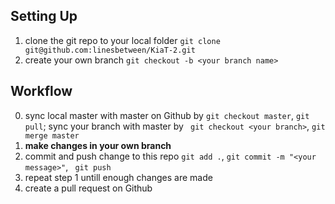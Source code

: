 ## Setting Up
1. clone the git repo to your local folder 
   ``` git clone git@github.com:linesbetween/KiaT-2.git ```
2. create your own branch 
   ``` git checkout -b <your branch name> ```

## Workflow
0. sync local master with master on Github by ```git checkout master```,  ```git pull```; 
   sync your branch with master by ``` git checkout <your branch>```, ```git merge master```
1. **make changes in your own branch**
2. commit and push change to this repo
   ``` git add . ```, ``` git commit -m "<your message>" ```, ``` git push```
3. repeat step 1 untill enough changes are made
4. create a pull request on Github
